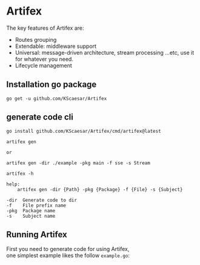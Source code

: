 # Artifex

The key features of Artifex are:
- Routes grouping
- Extendable: middleware support
- Universal: message-driven architecture, stream processing ...etc, use it for whatever you need.
- Lifecycle management

## Installation go package

```shell
go get -u github.com/KScaesar/Artifex
```

## generate code cli

```shell
go install github.com/KScaesar/Artifex/cmd/artifex@latest
```

```
artifex gen

or

artifex gen -dir ./example -pkg main -f sse -s Stream
```

```
artifex -h

help: 
    artifex gen -dir {Path} -pkg {Package} -f {File} -s {Subject}

-dir  Generate code to dir
-f    File prefix name
-pkg  Package name
-s    Subject name
```

## Running Artifex

First you need to generate code for using Artifex,  
one simplest example likes the follow `example.go`:  

```go

```